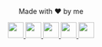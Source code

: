<p align="center">
	Made with ❤ by me
</p>
<p align="center">
	<a href="mailto:savin@angelmario.eu" target="_blank" class="no-underline">
		<img
			src="/icons/email.svg"	
			width="32"
			height="32"
		/>
	</a>
	<a href="https://facebook.com/notangelmario" target="_blank" class="no-underline">
		<img
			src="/icons/facebook.svg"	
			width="32"
			height="32"
		/>
	</a>
	<a href="https://instagram.com/notangelmario" target="_blank" class="no-underline">
		<img
			src="/icons/instagram.svg"	
			width="32"
			height="32"
		/>
	</a>
	<a href="https://steamcommunity.com/id/notangelmario" target="_blank" class="no-underline">
		<img
			src="/icons/steam.svg"	
			width="32"
			height="32"
		/>
	</a>
	<a href="https://github.com/notangelmario" target="_blank" class="no-underline">
		<img
			src="/icons/github.svg"	
			width="32"
			height="32"
		/>
	</a>
</p>

